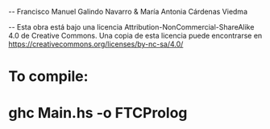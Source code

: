 -- Francisco Manuel Galindo Navarro & María Antonia Cárdenas Viedma

-- Esta obra está bajo una licencia Attribution-NonCommercial-ShareAlike 4.0
de Creative Commons. Una copia de esta licencia puede encontrarse en https://creativecommons.org/licenses/by-nc-sa/4.0/

# To compile:
# ghc Main.hs -o FTCProlog
